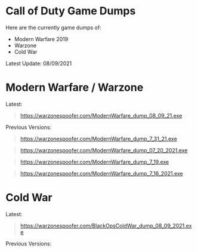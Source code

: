 # Call of Duty Game Dumps
Here are the currently game dumps of:
* Modern Warfare 2019
* Warzone
* Cold War

Latest Update: 08/09/2021

# Modern Warfare / Warzone

Latest:
> https://warzonespoofer.com/ModernWarfare_dump_08_09_21.exe

Previous Versions:
> https://warzonespoofer.com/ModernWarfare_dump_7_31_21.exe

> https://warzonespoofer.com/ModernWarfare_dump_07_20_2021.exe

> https://warzonespoofer.com/ModernWarfare_dump_7_19.exe

> https://warzonespoofer.com/ModernWarfare_dump_7_16_2021.exe

# Cold War

Latest:
> https://warzonespoofer.com/BlackOpsColdWar_dump_08_09_2021.exe

Previous Versions:
